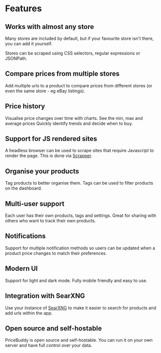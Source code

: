 # Features

## Works with almost any store

Many stores are included by default, but if your favourite store isn't there, 
you can add it yourself.

Stores can be scraped using CSS selectors, regular expressions or JSONPath.

## Compare prices from multiple stores

Add multiple urls to a product to compare prices from different stores
(or even the same store - eg eBay listings).

## Price history

Visualise price changes over time with charts. See the min, max and average prices
Quickly identify trends and decide when to buy.

## Support for JS rendered sites

A headless browser can be used to scrape sites that require Javascript to render 
the page. This is done via [Scrapper](https://github.com/amerkurev/scrapper).

## Organise your products

Tag products to better organise them. Tags can be used to filter products on the
dashboard.

## Multi-user support

Each user has their own products, tags and settings. Great for sharing with others
who want to track their own products.

## Notifications

Support for multiple notification methods so users can be updated when a product
price changes to match their preferences.

## Modern UI

Support for light and dark mode. Fully mobile friendly and easy to use.

## Integration with SearXNG

Use your instance of [SearXNG](https://github.com/searxng/searxng) to make it 
easier to search for products and add urls within the app.

## Open source and self-hostable

PriceBuddy is open source and self-hostable. You can run it on your own server
and have full control over your data. 
